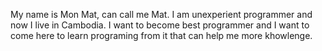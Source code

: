My name is Mon Mat, can call me Mat.
I am unexperient programmer and now I live in Cambodia.
I want to become best programmer and I want to come here to learn programing from it that can help me more khowlenge.
